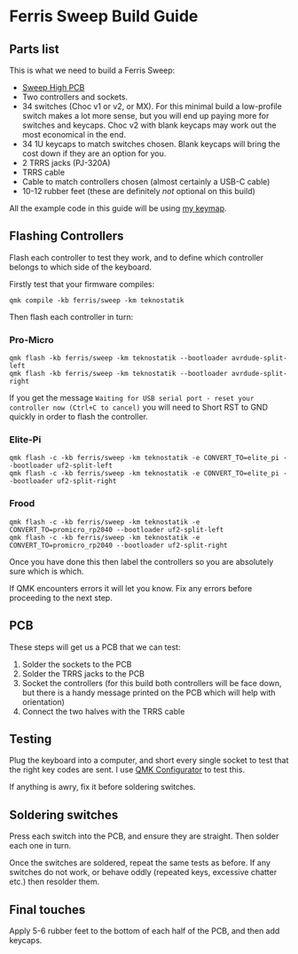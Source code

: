 # Ferris Sweep Build Guide

## Parts list

This is what we need to build a Ferris Sweep:

* [Sweep High PCB](https://github.com/davidphilipbarr/Sweep/tree/main/Sweep%20High)
* Two controllers and sockets.
* 34 switches (Choc v1 or v2, or MX). For this minimal build a low-profile switch makes a lot more sense, but you will end up paying more for switches and keycaps. Choc v2 with blank keycaps may work out the most economical in the end.
* 34 1U keycaps to match switches chosen. Blank keycaps will bring the cost down if they are an option for you.
* 2 TRRS jacks (PJ-320A)
* TRRS cable
* Cable to match controllers chosen (almost certainly a USB-C cable)
* 10-12 rubber feet (these are definitely _not_ optional on this build)

All the example code in this guide will be using [my keymap](https://github.com/teknostatik/keyboards/tree/main/ferris_sweep). 

## Flashing Controllers

Flash each controller to test they work, and to define which controller belongs to which side of the keyboard. 

Firstly test that your firmware compiles:

    qmk compile -kb ferris/sweep -km teknostatik

Then flash each controller in turn:

### Pro-Micro

    qmk flash -kb ferris/sweep -km teknostatik --bootloader avrdude-split-left
    qmk flash -kb ferris/sweep -km teknostatik --bootloader avrdude-split-right

If you get the message `Waiting for USB serial port - reset your controller now (Ctrl+C to cancel)` you will need to Short RST to GND quickly in order to flash the controller. 

### Elite-Pi

    qmk flash -c -kb ferris/sweep -km teknostatik -e CONVERT_TO=elite_pi --bootloader uf2-split-left
    qmk flash -c -kb ferris/sweep -km teknostatik -e CONVERT_TO=elite_pi --bootloader uf2-split-right

### Frood

    qmk flash -c -kb ferris/sweep -km teknostatik -e CONVERT_TO=promicro_rp2040 --bootloader uf2-split-left
    qmk flash -c -kb ferris/sweep -km teknostatik -e CONVERT_TO=promicro_rp2040 --bootloader uf2-split-right

Once you have done this then label the controllers so you are absolutely sure which is which.

If QMK encounters errors it will let you know. Fix any errors before proceeding to the next step.

## PCB

These steps will get us a PCB that we can test:

1. Solder the sockets to the PCB
2. Solder the TRRS jacks to the PCB
3. Socket the controllers (for this build both controllers will be face down, but there is a handy message printed on the PCB which will help with orientation)
4. Connect the two halves with the TRRS cable

## Testing

Plug the keyboard into a computer, and short every single socket to test that the right key codes are sent. I use [QMK Configurator](https://config.qmk.fm/#/test) to test this.

If anything is awry, fix it before soldering switches.

## Soldering switches

Press each switch into the PCB, and ensure they are straight. Then solder each one in turn. 

Once the switches are soldered, repeat the same tests as before. If any switches do not work, or behave oddly (repeated keys, excessive chatter etc.) then resolder them.

## Final touches

Apply 5-6 rubber feet to the bottom of each half of the PCB, and then add keycaps. 

